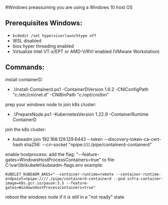#Windows
preassuming you are using a Windows 10 host OS

## Prerequisites Windows:

- `bcdedit /set hypervisorlaunchtype off`
- WSL disabled
- bios hyper threading enabled
- Virtualize Intel VT-x/EPT or AMD-V/RVI enabled (VMware Workstation)

## Commands:

install containerD:
- .\Install-Containerd.ps1 -ContainerDVersion 1.6.2 -CNIConfigPath "c:/etc/cni/net.d" -CNIBinPath "c:/opt/cni/bin"

prep your windows node to join k8s cluster:
- .\PrepareNode.ps1 -KubernetesVersion 1.22.9 -ContainerRuntime ContainerD

join the k8s cluster:
- kubeadm join 192.168.129.129:6443 --token <token> --discovery-token-ca-cert-hash sha256:<hash> --cri-socket "npipe:////./pipe/containerd-containerd"

enable hostprocess:
add the flag: "--feature-gates=WindowsHostProcessContainers=true"
to file: C:\var\lib\kubelet\kubeadm-flags.env
example:
```
KUBELET_KUBEADM_ARGS="--container-runtime=remote --container-runtime-endpoint=npipe:////./pipe/containerd-containerd --pod-infra-container-image=k8s.gcr.io/pause:3.5 --feature-gates=WindowsHostProcessContainers=true"
```

reboot the windows node if it is still in a "not ready" state
